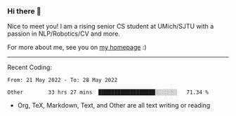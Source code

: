 ### Hi there 👋

Nice to meet you! I am a rising senior CS student at UMich/SJTU with a passion in NLP/Robotics/CV and more. 

For more about me, see you on [my homepage](https://jiayipan.me) :)

---

Recent Coding:
<!--START_SECTION:waka-->

```text
From: 21 May 2022 - To: 28 May 2022

Other        33 hrs 27 mins  ██████████████████░░░░░░░   71.34 %
```

<!--END_SECTION:waka-->
- Org, TeX, Markdown, Text, and Other are all text writing or reading
